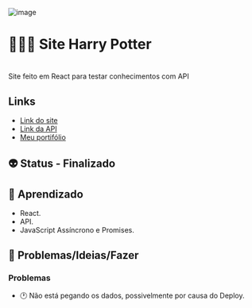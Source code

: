 ![image](https://user-images.githubusercontent.com/88604193/183264482-75b80c04-afc9-4a0a-858f-fa5cbb408da2.png)
<h1>👩🏽‍💻 Site Harry Potter</h1>
<h1></h1>
<p>Site feito em React para testar conhecimentos com API</p>
<h2>Links</h2>
<ul>
  <li>
    <a href="https://harrypotterapiproject.netlify.app">Link do site</a>
  </li>
  <li>
    <a href="[https://harrypotterapiproject.netlify.app](https://hp-api.onrender.com/api/characters)">Link da API</a>
  </li>
  <li>
    <a href="https://sabrinaalvesbrito.com.br" target="_blank">Meu portifólio</a>
  </li>
</ul>
<h2>👽 Status - Finalizado</h2>
<h2>🧐 Aprendizado</h2>
<ul>
  <li>React.</li>
  <li>API.</li>
  <li>JavaScript Assíncrono e Promises.</li>
</ul>
<h2>👀 Problemas/Ideias/Fazer</h2>
<h3>Problemas</h3>
<ul>
  <li>🕐 Não está pegando os dados, possivelmente por causa do Deploy.</li>
</ul>
<!-- ❌ ✔️ 🕐 -->
